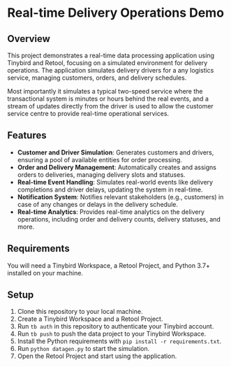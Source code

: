 # Real-time Delivery Operations Demo

## Overview

This project demonstrates a real-time data processing application using Tinybird and Retool, focusing on a simulated environment for delivery operations. The application simulates delivery drivers for a any logistics service, managing customers, orders, and delivery schedules.

Most importantly it simulates a typical two-speed service where the transactional system is minutes or hours behind the real events, and a stream of updates directly from the driver is used to allow the customer service centre to provide real-time operational services.

## Features

- **Customer and Driver Simulation**: Generates customers and drivers, ensuring a pool of available entities for order processing.
- **Order and Delivery Management**: Automatically creates and assigns orders to deliveries, managing delivery slots and statuses.
- **Real-time Event Handling**: Simulates real-world events like delivery completions and driver delays, updating the system in real-time.
- **Notification System**: Notifies relevant stakeholders (e.g., customers) in case of any changes or delays in the delivery schedule.
- **Real-time Analytics**: Provides real-time analytics on the delivery operations, including order and delivery counts, delivery statuses, and more.

## Requirements
You will need a Tinybird Workspace, a Retool Project, and Python 3.7+ installed on your machine.

## Setup

1. Clone this repository to your local machine.
2. Create a Tinybird Workspace and a Retool Project.
3. Run `tb auth` in this repository to authenticate your Tinybird account.
4. Run `tb push` to push the data project to your Tinybird Workspace.
5. Install the Python requirements with `pip install -r requirements.txt`.
6. Run `python datagen.py` to start the simulation.
7. Open the Retool Project and start using the application.